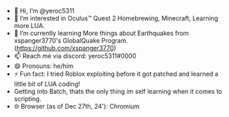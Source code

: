 - 👋 Hi, I’m @yeroc5311
- 👀 I’m interested in Oculus™ Quest 2 Homebrewing, Minecraft, Learning more LUA.
- 🌱 I’m currently learning More things about Earthquakes from xspanger3770's GlobalQuake Program. (https://github.com/xspanger3770)
- 📫 Reach me via discord: yeroc5311#0000
- 😄 Pronouns: he/him
- ⚡ Fun fact: I tried Roblox exploiting before it got patched and learned a little bit of LUA coding!
- Getting into Batch, thats the only thing im self learning when it comes to scripting.
- 🌐 Browser (as of Dec 27th, 24'): Chromium
  
<!---
yeroc5311/yeroc5311 is a ✨ special ✨ repository because its `README.md` (this file) appears on your GitHub profile.
You can click the Preview link to take a look at your changes.
--->

